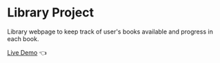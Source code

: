 # Library Project
Library webpage to keep track of user's books available and progress in each book.

[Live Demo](https://dylanperera.github.io/library) 👈
